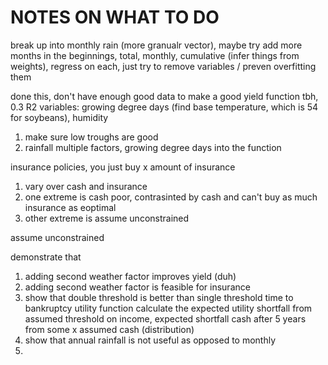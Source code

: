 # NOTES ON WHAT TO DO 


break up into monthly rain (more granualr vector), maybe try add more months in the beginnings, total, monthly, cumulative (infer things from weights), regress on each, just try to remove variables / preven overfitting them

done this, don't have enough good data to make a good yield function tbh, 0.3 R2 
variables: growing degree days (find base temperature, which is 54 for soybeans), humidity 

1. make sure low troughs are good 
2. rainfall multiple factors, growing degree days into the function

insurance policies, you just buy x amount of insurance 

1. vary over cash and insurance
2. one extreme is cash poor, contrasinted by cash and can't buy as much insurance as eoptimal 
3. other extreme is assume unconstrained 

assume unconstrained

demonstrate that
1. adding second weather factor improves yield (duh)
2. adding second weather factor is feasible for insurance 
3. show that double threshold is better than single threshold
    time to bankruptcy
    utility function calculate the expected utility 
    shortfall from assumed threshold on income, expected shortfall 
    cash after 5 years from some x assumed cash (distribution) 
4. show that annual rainfall is not useful as opposed to monthly 
5. 